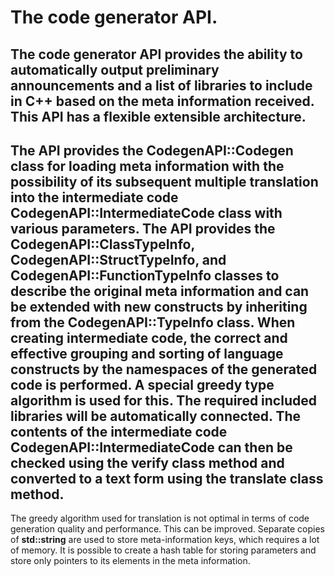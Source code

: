 # The code generator API.
The code generator API provides the ability to automatically output preliminary
announcements and a list of libraries to include in C++ based on the meta
information received. This API has a flexible extensible architecture.
---
The API provides the **CodegenAPI::Codegen** class for loading meta information with
the possibility of its subsequent multiple translation into the intermediate code
**CodegenAPI::IntermediateCode** class with various parameters.
The API provides the **CodegenAPI::ClassTypeInfo**, **CodegenAPI::StructTypeInfo**,
and **CodegenAPI::FunctionTypeInfo** classes to describe the original meta information
and can be extended with new constructs by inheriting from the **CodegenAPI::TypeInfo** class.
When creating intermediate code, the correct and effective grouping and sorting of
language constructs by the namespaces of the generated code is performed.
A special greedy type algorithm is used for this. The required included libraries
will be automatically connected. The contents of the intermediate code 
**CodegenAPI::IntermediateCode** can then be checked using the **verify** class method
and converted to a text form using the **translate** class method.
---
The greedy algorithm used for translation is not optimal in terms
of code generation quality and performance. This can be improved.
Separate copies of **std::string** are used to store meta-information keys,
which requires a lot of memory. It is possible to create a hash table for storing
parameters and store only pointers to its elements in the meta information.